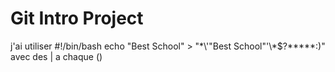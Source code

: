 # Git Intro Project

j'ai utiliser #!/bin/bash
echo "Best School" > "\*\\'"Best School"\'\\*$\?\*\*\*\*\*:)" avec des | a chaque (\)


